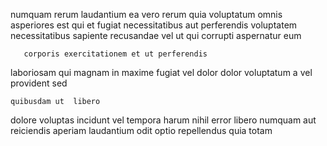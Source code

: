 <!--
title: Versatile next generation encoding
author: Meaghan
date: 2014-12-22-0627
link: 2014-12-22-0627-versatile-next-generation-encoding
tags: [graphics,icons,HTML5,premium]
-->

numquam rerum laudantium  ea vero  rerum  quia
voluptatum omnis asperiores est  qui  et fugiat necessitatibus
aut perferendis voluptatem necessitatibus  sapiente recusandae
 vel ut qui  corrupti aspernatur eum
 	   corporis exercitationem et ut perferendis 
 laboriosam   qui magnam in maxime fugiat 
vel dolor  dolor voluptatum  a vel provident sed
 	quibusdam ut  libero
   dolore  voluptas 
incidunt   vel  tempora harum nihil error libero
numquam aut  reiciendis aperiam   laudantium
odit optio repellendus quia  totam 